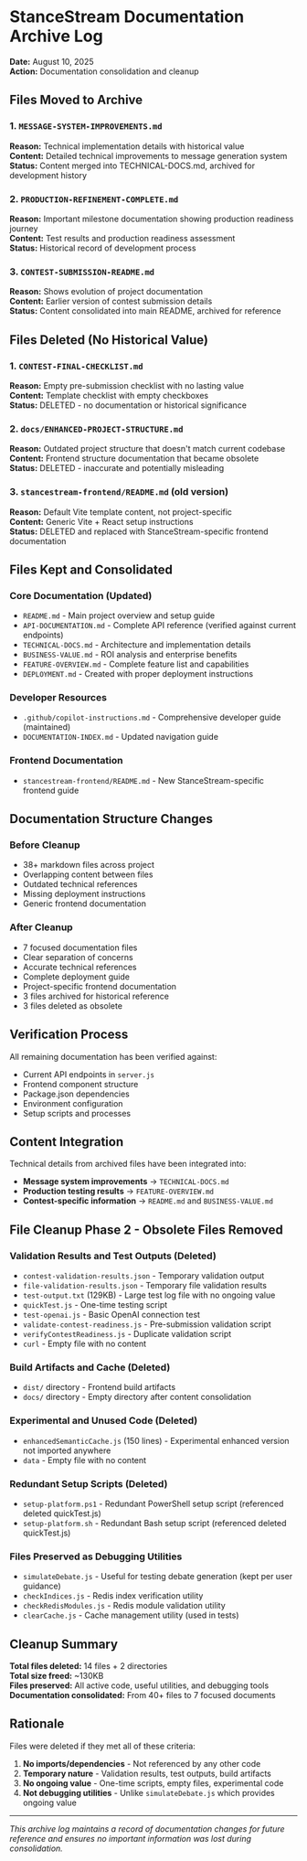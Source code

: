 # StanceStream Documentation Archive Log

**Date:** August 10, 2025  
**Action:** Documentation consolidation and cleanup

## Files Moved to Archive

### 1. `MESSAGE-SYSTEM-IMPROVEMENTS.md`
**Reason:** Technical implementation details with historical value  
**Content:** Detailed technical improvements to message generation system  
**Status:** Content merged into TECHNICAL-DOCS.md, archived for development history

### 2. `PRODUCTION-REFINEMENT-COMPLETE.md`
**Reason:** Important milestone documentation showing production readiness journey  
**Content:** Test results and production readiness assessment  
**Status:** Historical record of development process

### 3. `CONTEST-SUBMISSION-README.md`
**Reason:** Shows evolution of project documentation  
**Content:** Earlier version of contest submission details  
**Status:** Content consolidated into main README, archived for reference

## Files Deleted (No Historical Value)

### 1. `CONTEST-FINAL-CHECKLIST.md`
**Reason:** Empty pre-submission checklist with no lasting value  
**Content:** Template checklist with empty checkboxes  
**Status:** DELETED - no documentation or historical significance

### 2. `docs/ENHANCED-PROJECT-STRUCTURE.md`
**Reason:** Outdated project structure that doesn't match current codebase  
**Content:** Frontend structure documentation that became obsolete  
**Status:** DELETED - inaccurate and potentially misleading

### 3. `stancestream-frontend/README.md` (old version)
**Reason:** Default Vite template content, not project-specific  
**Content:** Generic Vite + React setup instructions  
**Status:** DELETED and replaced with StanceStream-specific frontend documentation

## Files Kept and Consolidated

### Core Documentation (Updated)
- `README.md` - Main project overview and setup guide
- `API-DOCUMENTATION.md` - Complete API reference (verified against current endpoints)
- `TECHNICAL-DOCS.md` - Architecture and implementation details
- `BUSINESS-VALUE.md` - ROI analysis and enterprise benefits
- `FEATURE-OVERVIEW.md` - Complete feature list and capabilities
- `DEPLOYMENT.md` - Created with proper deployment instructions

### Developer Resources
- `.github/copilot-instructions.md` - Comprehensive developer guide (maintained)
- `DOCUMENTATION-INDEX.md` - Updated navigation guide

### Frontend Documentation
- `stancestream-frontend/README.md` - New StanceStream-specific frontend guide

## Documentation Structure Changes

### Before Cleanup
- 38+ markdown files across project
- Overlapping content between files
- Outdated technical references
- Missing deployment instructions
- Generic frontend documentation

### After Cleanup
- 7 focused documentation files
- Clear separation of concerns
- Accurate technical references
- Complete deployment guide
- Project-specific frontend documentation
- 3 files archived for historical reference
- 3 files deleted as obsolete

## Verification Process

All remaining documentation has been verified against:
- Current API endpoints in `server.js`
- Frontend component structure
- Package.json dependencies
- Environment configuration
- Setup scripts and processes

## Content Integration

Technical details from archived files have been integrated into:
- **Message system improvements** → `TECHNICAL-DOCS.md`
- **Production testing results** → `FEATURE-OVERVIEW.md`
- **Contest-specific information** → `README.md` and `BUSINESS-VALUE.md`

## File Cleanup Phase 2 - Obsolete Files Removed

### Validation Results and Test Outputs (Deleted)

- `contest-validation-results.json` - Temporary validation output
- `file-validation-results.json` - Temporary file validation results  
- `test-output.txt` (129KB) - Large test log file with no ongoing value
- `quickTest.js` - One-time testing script
- `test-openai.js` - Basic OpenAI connection test
- `validate-contest-readiness.js` - Pre-submission validation script
- `verifyContestReadiness.js` - Duplicate validation script
- `curl` - Empty file with no content

### Build Artifacts and Cache (Deleted)

- `dist/` directory - Frontend build artifacts
- `docs/` directory - Empty directory after content consolidation

### Experimental and Unused Code (Deleted)

- `enhancedSemanticCache.js` (150 lines) - Experimental enhanced version not imported anywhere
- `data` - Empty file with no content

### Redundant Setup Scripts (Deleted)

- `setup-platform.ps1` - Redundant PowerShell setup script (referenced deleted quickTest.js)
- `setup-platform.sh` - Redundant Bash setup script (referenced deleted quickTest.js)

### Files Preserved as Debugging Utilities

- `simulateDebate.js` - Useful for testing debate generation (kept per user guidance)
- `checkIndices.js` - Redis index verification utility
- `checkRedisModules.js` - Redis module validation utility  
- `clearCache.js` - Cache management utility (used in tests)

## Cleanup Summary

**Total files deleted:** 14 files + 2 directories  
**Total size freed:** ~130KB  
**Files preserved:** All active code, useful utilities, and debugging tools  
**Documentation consolidated:** From 40+ files to 7 focused documents  

## Rationale

Files were deleted if they met all of these criteria:

1. **No imports/dependencies** - Not referenced by any other code
2. **Temporary nature** - Validation results, test outputs, build artifacts  
3. **No ongoing value** - One-time scripts, empty files, experimental code
4. **Not debugging utilities** - Unlike `simulateDebate.js` which provides ongoing value

---

*This archive log maintains a record of documentation changes for future reference and ensures no important information was lost during consolidation.*
